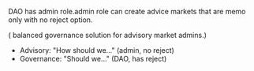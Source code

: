 DAO has admin role.admin role can create advice markets that are memo only with no reject option.

( balanced governance solution for advisory market admins.)

- Advisory: "How should we..." (admin, no reject)
- Governance: "Should we..." (DAO, has reject)

